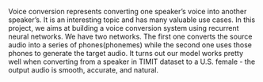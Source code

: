 <p>Voice conversion represents converting one speaker’s voice into another speaker’s. It is an interesting topic and has many valuable use cases. In this project, we aims at building a voice conversion system using recurrent neural networks. We have two networks. The first one converts the source audio into a series of phones(phonemes) while the second one uses those phones to generate the target audio. It turns out our model works pretty well when converting from a speaker in TIMIT dataset to a U.S. female - the output audio is smooth, accurate, and natural.</p>
